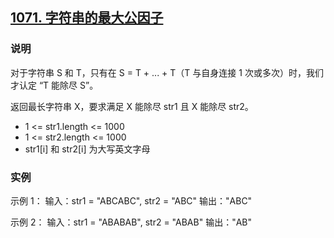 ## [1071. 字符串的最大公因子](https://leetcode-cn.com/problems/greatest-common-divisor-of-strings/)
### 说明

对于字符串 S 和 T，只有在 S = T + ... + T（T 与自身连接 1 次或多次）时，我们才认定 “T 能除尽 S”。

返回最长字符串 X，要求满足 X 能除尽 str1 且 X 能除尽 str2。

* 1 <= str1.length <= 1000
* 1 <= str2.length <= 1000
* str1[i] 和 str2[i] 为大写英文字母

### 实例

示例 1：
输入：str1 = "ABCABC", str2 = "ABC"
输出："ABC"

示例 2：
输入：str1 = "ABABAB", str2 = "ABAB"
输出："AB"
